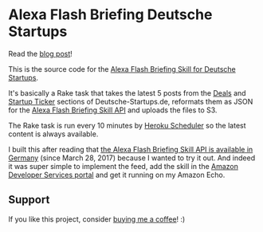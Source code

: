 # Alexa Flash Briefing Deutsche Startups

Read the [blog post](https://www.krautcomputing.com/blog/2017/04/23/simple-and-powerful-the-alexa-flash-briefing-skill-api/)!

This is the source code for the [Alexa Flash Briefing Skill for Deutsche Startups](https://www.amazon.de/Kraut-Computing-Deutsche-Startups/dp/B06Y5RZV24/).

It's basically a Rake task that takes the latest 5 posts from the [Deals](https://www.deutsche-startups.de/ressort/deals/) and [Startup Ticker](https://www.deutsche-startups.de/tag/startupticker/) sections of Deutsche-Startups.de, reformats them as JSON for the [Alexa Flash Briefing Skill API](https://developer.amazon.com/public/solutions/alexa/alexa-skills-kit/docs/understanding-the-flash-briefing-skill-api) and uploads the files to S3.

The Rake task is run every 10 minutes by [Heroku Scheduler](https://devcenter.heroku.com/articles/scheduler) so the latest content is always available.

I built this after reading that [the Alexa Flash Briefing Skill API is available in Germany](https://developer.amazon.com/blogs/post/39ea02b7-1f73-4ead-80ab-a313d9886b82/alexa-flash-briefing-skill-api-now-available-in-the-uk-and-germany) (since March 28, 2017) because I wanted to try it out. And indeed it was super simple to implement the feed, add the skill in the [Amazon Developer Services portal](https://developer.amazon.com/) and get it running on my Amazon Echo.

## Support

If you like this project, consider [buying me a coffee](https://www.buymeacoffee.com/279lcDtbF)! :)
